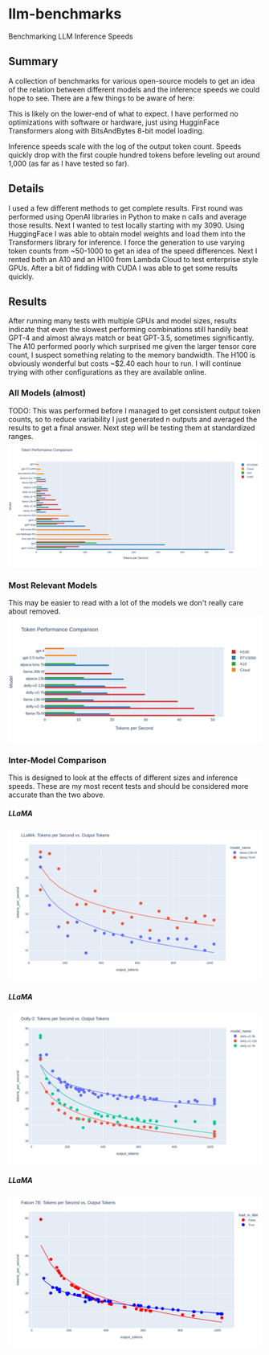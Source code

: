 # llm-benchmarks
Benchmarking LLM Inference Speeds

## Summary
A collection of benchmarks for various open-source models to get an idea of the relation between different models and the inference speeds we could hope to see. There are a few things to be aware of here:

This is likely on the lower-end of what to expect. I have performed no optimizations with software or hardware, just using HugginFace Transformers along with BitsAndBytes 8-bit model loading.

Inference speeds scale with the log of the output token count. Speeds quickly drop with the first couple hundred tokens before leveling out around 1,000 (as far as I have tested so far).

## Details
I used a few different methods to get complete results. First round was performed using OpenAI libraries in Python to make n calls and average those results. Next I wanted to test locally starting with my 3090. Using HuggingFace I was able to obtain model weights and load them into the Transformers library for inference. I force the generation to use varying token counts from ~50-1000 to get an idea of the speed differences. Next I rented both an A10 and an H100 from Lambda Cloud to test enterprise style GPUs. After a bit of fiddling with CUDA I was able to get some results quickly.

## Results
After running many tests with multiple GPUs and model sizes, results indicate that even the slowest performing combinations still handily beat GPT-4 and almost always match or beat GPT-3.5, sometimes significantly. The A10 performed poorly which surprised me given the larger tensor core count, I suspect something relating to the memory bandwidth. The H100 is obviously wonderful but costs ~$2.40 each hour to run. I will continue trying with other configurations as they are available online.

### All Models (almost)
TODO: This was performed before I managed to get consistent output token counts, so to reduce variability I just generated n outputs and averaged the results to get a final answer. Next step will be testing them at standardized ranges.
![All Models](https://github.com/cipher982/llm-benchmarks/blob/main/static/benchmarks_all_models.png?raw=true)

### Most Relevant Models
This may be easier to read with a lot of the models we don't really care about removed.
![Large Models](https://github.com/cipher982/llm-benchmarks/blob/main/static/benchmarks_large_models.png?raw=true)

### Inter-Model Comparison
This is designed to look at the effects of different sizes and inference speeds. These are my most recent tests and should be considered more accurate than the two above.

##### LLaMA
![LLaMA Models](https://github.com/cipher982/llm-benchmarks/blob/main/static/llama_compare_size_inference.png?raw=true)

##### LLaMA
![Dolly2 Models](https://github.com/cipher982/llm-benchmarks/blob/main/static/dolly2_compare_size_inference.png?raw=true)

##### LLaMA
![Falcon Models](https://github.com/cipher982/llm-benchmarks/blob/main/static/falcon_compare_8bit_inference.png?raw=true)
